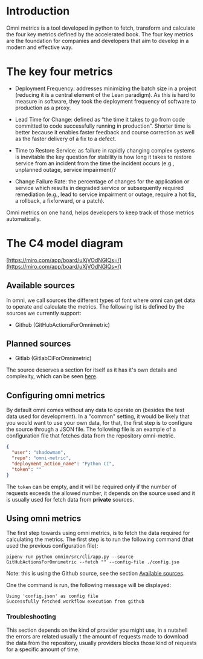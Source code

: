 # Introduction

Omni metrics is a tool developed in python to fetch, transform and calculate
the four key metrics defined by the accelerated book. The four key metrics
are the foundation for companies and developers that aim to develop
in a modern and effective way.

# The key four metrics

- Deployment Frequency: addresses minimizing the batch size in a project (reducing it is a central element of the Lean paradigm). As this is hard to measure in software, they took the deployment frequency of software to production as a proxy.

- Lead Time for Change: defined as “the time it takes to go from code committed to code successfully running in production”. Shorter time is better because it enables faster feedback and course correction as well as the faster delivery of a fix to a defect.

- Time to Restore Service: as failure in rapidly changing complex systems is inevitable the key question for stability is how long it takes to restore service from an incident from the time the incident occurs (e.g., unplanned outage, service impairment)?

- Change Failure Rate: the percentage of changes for the application or service which results in degraded service or subsequently required remediation (e.g., lead to service impairment or outage, require a hot fix, a rollback, a fixforward, or a patch).

Omni metrics on one hand, helps developers to keep track of those metrics
automatically.

# The C4 model diagram

[https://miro.com/app/board/uXjVOdNGlQs=/](https://miro.com/app/board/uXjVOdNGlQs=/)

## Available sources

In omni, we call sources the different types of font where omni can get data
to operate and calculate the metrics. The following list is defined by the
sources we currently support:

- Github (GitHubActionsForOmnimetric)

## Planned sources

- Gitlab (GitlabCiForOmnimetric)

The source deserves a section for itself as it has it's own details and complexity,
which can be seen [here](./sources.md).

## Configuring omni metrics

By default omni comes without any data to operate on (besides the test data
used for development). In a "common" setting, it would be likely that
you would want to use your own data, for that, the first step
is to configure the source through a JSON file. The following file
is an example of a configuration file that fetches data from the repository
omni-metric.

```json
{
  "user": "shadowman",
  "repo": "omni-metric",
  "deployment_action_name": "Python CI",
  "token": ""
}
```

The `token` can be empty, and it will be required only if the number of requests
exceeds the allowed number, it depends on the source used and it is usually
used for fetch data from **private** sources.

## Using omni metrics

The first step towards using omni metrics, is to fetch the data required
for calculating the metrics. The first step is to run the following
command (that used the previous configuration file):

```
pipenv run python omnim/src/cli/app.py --source GitHubActionsForOmnimetric --fetch "" --config-file ./config.jso
```

Note: this is using the Github source, see the section [Available sources](#available-sources).

One the command is run, the following message will be displayed:

```
Using 'config.json' as config file
Successfully fetched workflow execution from github
```

### Troubleshooting

This section depends on the kind of provider you might use, in a nutshell the
errors are related usually t the amount of requests made to download the data
from the repository, usually providers blocks those kind of requests for a
specific amount of time.